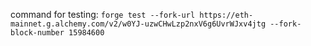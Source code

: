 command for testing: `forge test --fork-url https://eth-mainnet.g.alchemy.com/v2/w0YJ-uzwCHwLzp2nxV6g6UvrWJxv4jtg --fork-block-number 15984600`
